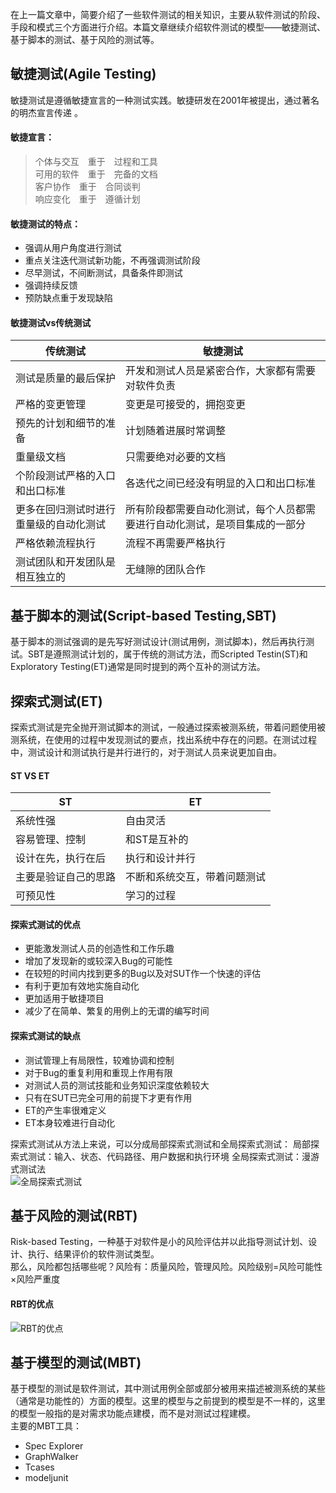 ﻿在上一篇文章中，简要介绍了一些软件测试的相关知识，主要从软件测试的阶段、手段和模式三个方面进行介绍。本篇文章继续介绍软件测试的模型——敏捷测试、基于脚本的测试、基于风险的测试等。
## 敏捷测试(Agile Testing)
敏捷测试是遵循敏捷宣言的一种测试实践。敏捷研发在2001年被提出，通过著名的明杰宣言传递   。    
#### 敏捷宣言：

>个体与交互&emsp;重于&emsp;过程和工具    
>可用的软件&emsp;重于&emsp;完备的文档    
>客户协作&emsp;重于&emsp;合同谈判    
>响应变化&emsp;重于&emsp;遵循计划    

#### 敏捷测试的特点：

 - 强调从用户角度进行测试
 - 重点关注迭代测试新功能，不再强调测试阶段
 - 尽早测试，不间断测试，具备条件即测试
 - 强调持续反馈
 - 预防缺点重于发现缺陷

#### 敏捷测试vs传统测试

|传统测试|敏捷测试|
|---|---|
|测试是质量的最后保护|开发和测试人员是紧密合作，大家都有需要对软件负责|
|严格的变更管理|变更是可接受的，拥抱变更|
|预先的计划和细节的准备|计划随着进展时常调整|
|重量级文档|只需要绝对必要的文档|
|个阶段测试严格的入口和出口标准|各迭代之间已经没有明显的入口和出口标准|
|更多在回归测试时进行重量级的自动化测试|所有阶段都需要自动化测试，每个人员都需要进行自动化测试，是项目集成的一部分|
|严格依赖流程执行|流程不再需要严格执行|
|测试团队和开发团队是相互独立的|无缝隙的团队合作|

## 基于脚本的测试(Script-based Testing,SBT)
基于脚本的测试强调的是先写好测试设计(测试用例，测试脚本)，然后再执行测试。SBT是遵照测试计划的，属于传统的测试方法，而Scripted Testin(ST)和Exploratory Testing(ET)通常是同时提到的两个互补的测试方法。

## 探索式测试(ET)
探索式测试是完全抛开测试脚本的测试，一般通过探索被测系统，带着问题使用被测系统，在使用的过程中发现测试的要点，找出系统中存在的问题。在测试过程中，测试设计和测试执行是并行进行的，对于测试人员来说更加自由。

#### ST VS ET

|ST|ET|
|---|---|
|系统性强|自由灵活|
|容易管理、控制|和ST是互补的|
|设计在先，执行在后|执行和设计并行|
|主要是验证自己的思路|不断和系统交互，带着问题测试|
|可预见性|学习的过程|

#### 探索式测试的优点
 - 更能激发测试人员的创造性和工作乐趣
- 增加了发现新的或较深入Bug的可能性
- 在较短的时间内找到更多的Bug以及对SUT作一个快速的评估
- 有利于更加有效地实施自动化
- 更加适用于敏捷项目
- 减少了在简单、繁复的用例上的无谓的编写时间

#### 探索式测试的缺点
- 测试管理上有局限性，较难协调和控制
- 对于Bug的重复利用和重现上作用有限
- 对测试人员的测试技能和业务知识深度依赖较大
- 只有在SUT已完全可用的前提下才更有作用
- ET的产生率很难定义
- ET本身较难进行自动化

探索式测试从方法上来说，可以分成局部探索式测试和全局探索式测试：
局部探索式测试：输入、状态、代码路径、用户数据和执行环境
全局探索式测试：漫游式测试法   
![全局探索式测试](../../../images/photo/全局探索式测试.PNG)

## 基于风险的测试(RBT)
Risk-based Testing，一种基于对软件是小的风险评估并以此指导测试计划、设计、执行、结果评价的软件测试类型。   
那么，风险都包括哪些呢？风险有：质量风险，管理风险。风险级别=风险可能性×风险严重度
#### RBT的优点
![RBT的优点](../../../images/photo/RBT的优点.PNG)

## 基于模型的测试(MBT)
基于模型的测试是软件测试，其中测试用例全部或部分被用来描述被测系统的某些（通常是功能性的）方面的模型。这里的模型与之前提到的模型是不一样的，这里的模型一般指的是对需求功能点建模，而不是对测试过程建模。    
主要的MBT工具：
- Spec Explorer
- GraphWalker
- Tcases
- modeljunit